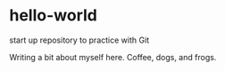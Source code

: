 # hello-world
start up repository to practice with Git

Writing a bit about myself here. Coffee, dogs, and frogs.
